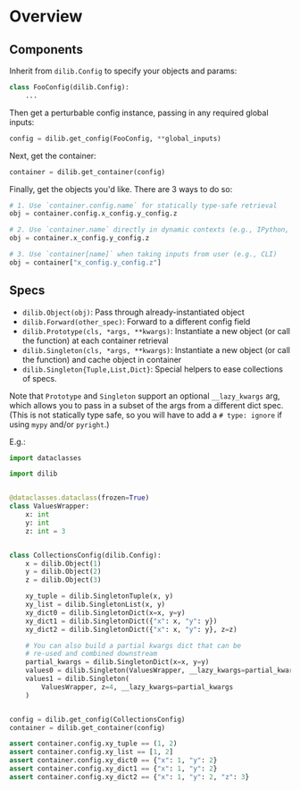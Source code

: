 # Overview

## Components

Inherit from `dilib.Config` to specify your objects and params:

```python
class FooConfig(dilib.Config):
    ...
```

Then get a perturbable config instance, passing in any required global inputs:

```python
config = dilib.get_config(FooConfig, **global_inputs)
```

Next, get the container:

```python
container = dilib.get_container(config)
```

Finally, get the objects you'd like. There are 3 ways to do so:

```python
# 1. Use `container.config.name` for statically type-safe retrieval
obj = container.config.x_config.y_config.z

# 2. Use `container.name` directly in dynamic contexts (e.g., IPython, Jupyter)
obj = container.x_config.y_config.z

# 3. Use `container[name]` when taking inputs from user (e.g., CLI)
obj = container["x_config.y_config.z"]
```

## Specs

- `dilib.Object(obj)`: Pass through already-instantiated object
- `dilib.Forward(other_spec)`: Forward to a different config field
- `dilib.Prototype(cls, *args, **kwargs)`: Instantiate a new object
(or call the function) at each container retrieval
- `dilib.Singleton(cls, *args, **kwargs)`: Instantiate a new object
(or call the function) and cache object in container
- `dilib.Singleton{Tuple,List,Dict}`: Special helpers to ease
collections of specs.

Note that `Prototype` and `Singleton` support an optional
`__lazy_kwargs` arg, which allows you to pass in a subset of the
args from a different dict spec. (This is not statically type safe,
so you will have to add a `# type: ignore` if using `mypy` and/or `pyright`.)

E.g.:

```python
import dataclasses

import dilib


@dataclasses.dataclass(frozen=True)
class ValuesWrapper:
    x: int
    y: int
    z: int = 3


class CollectionsConfig(dilib.Config):
    x = dilib.Object(1)
    y = dilib.Object(2)
    z = dilib.Object(3)

    xy_tuple = dilib.SingletonTuple(x, y)
    xy_list = dilib.SingletonList(x, y)
    xy_dict0 = dilib.SingletonDict(x=x, y=y)
    xy_dict1 = dilib.SingletonDict({"x": x, "y": y})
    xy_dict2 = dilib.SingletonDict({"x": x, "y": y}, z=z)

    # You can also build a partial kwargs dict that can be
    # re-used and combined downstream
    partial_kwargs = dilib.SingletonDict(x=x, y=y)
    values0 = dilib.Singleton(ValuesWrapper, __lazy_kwargs=partial_kwargs)
    values1 = dilib.Singleton(
        ValuesWrapper, z=4, __lazy_kwargs=partial_kwargs
    )


config = dilib.get_config(CollectionsConfig)
container = dilib.get_container(config)

assert container.config.xy_tuple == (1, 2)
assert container.config.xy_list == [1, 2]
assert container.config.xy_dict0 == {"x": 1, "y": 2}
assert container.config.xy_dict1 == {"x": 1, "y": 2}
assert container.config.xy_dict2 == {"x": 1, "y": 2, "z": 3}
```
